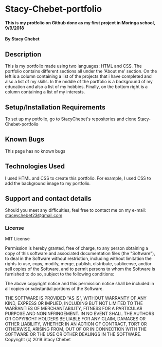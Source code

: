 # Stacy-Chebet-portfolio
#### This is my protfolio on Github done as my first project in Moringa school, 9/9/2018
#### By Stacy Chebet
## Description
This is my portfolio made using two languages: HTML and CSS. The portfolio contains different sections all under the 'About me' section. 
On the left is a column containing a list of the projects that i have completed and also a list of my skills. In the middle of the portfolio is a background of my education and also a list of my hobbies. 
Finally, on the bottom right is a column containing a list of my interests. 
## Setup/Installation Requirements
To set up my potfolio, go to StacyChebet's repositories and clone Stacy-Chebet-portfolio
## Known Bugs
This page has no known bugs
## Technologies Used
I used HTML and CSS to create this portfolio. For example, I used CSS to add the background image to my portfolio.
## Support and contact details
 Should you meet any difficulties, feel free to contact me on my e-mail: staceychebet23@gmail.com
### License
MIT License

Permission is hereby granted, free of charge, to any person obtaining a copy
of this software and associated documentation files (the "Software"), to deal
in the Software without restriction, including without limitation the rights
to use, copy, modify, merge, publish, distribute, sublicense, and/or sell
copies of the Software, and to permit persons to whom the Software is
furnished to do so, subject to the following conditions:

The above copyright notice and this permission notice shall be included in all
copies or substantial portions of the Software.

THE SOFTWARE IS PROVIDED "AS IS", WITHOUT WARRANTY OF ANY KIND, EXPRESS OR
IMPLIED, INCLUDING BUT NOT LIMITED TO THE WARRANTIES OF MERCHANTABILITY,
FITNESS FOR A PARTICULAR PURPOSE AND NONINFRINGEMENT. IN NO EVENT SHALL THE
AUTHORS OR COPYRIGHT HOLDERS BE LIABLE FOR ANY CLAIM, DAMAGES OR OTHER
LIABILITY, WHETHER IN AN ACTION OF CONTRACT, TORT OR OTHERWISE, ARISING FROM,
OUT OF OR IN CONNECTION WITH THE SOFTWARE OR THE USE OR OTHER DEALINGS IN THE
SOFTWARE.
Copyright (c) 2018 Stacy Chebet
  
